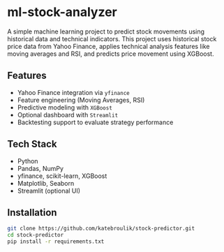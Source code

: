 # ml-stock-analyzer

A simple machine learning project to predict stock movements using historical data and technical indicators.
This project uses historical stock price data from Yahoo Finance, applies technical analysis features like moving averages and RSI, and predicts price movement using XGBoost.

## Features
- Yahoo Finance integration via `yfinance`
- Feature engineering (Moving Averages, RSI)
- Predictive modeling with `XGBoost`
- Optional dashboard with `Streamlit`
- Backtesting support to evaluate strategy performance

## Tech Stack
- Python
- Pandas, NumPy
- yfinance, scikit-learn, XGBoost
- Matplotlib, Seaborn
- Streamlit (optional UI)

## Installation
```bash
git clone https://github.com/katebroulik/stock-predictor.git
cd stock-predictor
pip install -r requirements.txt
